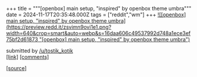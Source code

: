 +++
title = """[openbox] main setup, "inspired" by openbox theme umbra"""
date = 2024-11-17T20:35:48.000Z
tags = ["reddit","wm"]
+++
[![[openbox] main setup, "inspired" by openbox theme umbra](https://preview.redd.it/zsvimn9ovi1e1.png?width=640&crop=smart&auto=webp&s=16daa606c49537992d748a1ece3ef75bf2d61873 "[openbox] main setup, "inspired" by openbox theme umbra")](https://www.reddit.com/r/unixporn/comments/1gtmzcg/openbox_main_setup_inspired_by_openbox_theme_umbra/)

submitted by [/u/tostik\_kotik](https://www.reddit.com/user/tostik_kotik)  
[\[link\]](https://i.redd.it/zsvimn9ovi1e1.png) [\[comments\]](https://www.reddit.com/r/unixporn/comments/1gtmzcg/openbox_main_setup_inspired_by_openbox_theme_umbra/)

[[source]](https://www.reddit.com/r/unixporn/comments/1gtmzcg/openbox_main_setup_inspired_by_openbox_theme_umbra/)
